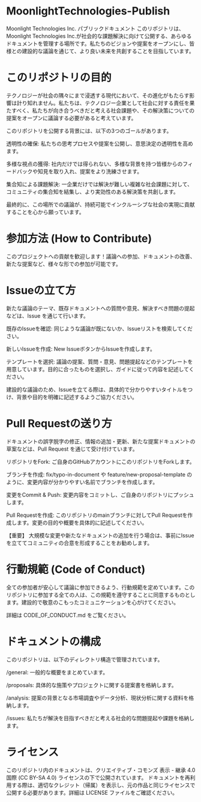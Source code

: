 # MoonlightTechnologies-Publish
Moonlight Technologies Inc. パブリックドキュメント
このリポジトリは、Moonlight Technologies Inc.が社会的な課題解決に向けて公開する、あらゆるドキュメントを管理する場所です。私たちのビジョンや提案をオープンにし、皆様との建設的な議論を通じて、より良い未来を共創することを目指しています。

# このリポジトリの目的
テクノロジーが社会の隅々にまで浸透する現代において、その進化がもたらす影響は計り知れません。私たちは、テクノロジー企業として社会に対する責任を果たすべく、私たちが向き合うべきだと考える社会課題や、その解決策についての提案をオープンに議論する必要があると考えています。

このリポジトリを公開する背景には、以下の3つのゴールがあります。

透明性の確保: 私たちの思考プロセスや提案を公開し、意思決定の透明性を高めます。

多様な視点の獲得: 社内だけでは得られない、多様な背景を持つ皆様からのフィードバックや知見を取り入れ、提案をより洗練させます。

集合知による課題解決: 一企業だけでは解決が難しい複雑な社会課題に対して、コミュニティの集合知を結集し、より実効性のある解決策を共創します。

最終的に、この場所での議論が、持続可能でインクルーシブな社会の実現に貢献することを心から願っています。

# 参加方法 (How to Contribute)
このプロジェクトへの貢献を歓迎します！議論への参加、ドキュメントの改善、新たな提案など、様々な形での参加が可能です。

# Issueの立て方
新たな議論のテーマ、既存ドキュメントへの質問や意見、解決すべき問題の提起などは、Issue を通じて行います。

既存のIssueを確認: 同じような議論が既にないか、Issueリストを検索してください。

新しいIssueを作成: New IssueボタンからIssueを作成します。

テンプレートを選択: 議論の提案、質問・意見、問題提起などのテンプレートを用意しています。目的に合ったものを選択し、ガイドに従って内容を記述してください。

建設的な議論のため、Issueを立てる際は、具体的で分かりやすいタイトルをつけ、背景や目的を明確に記述するようご協力ください。

# Pull Requestの送り方
ドキュメントの誤字脱字の修正、情報の追加・更新、新たな提案ドキュメントの草案などは、Pull Request を通じて受け付けています。

リポジトリをFork: ご自身のGitHubアカウントにこのリポジトリをForkします。

ブランチを作成: fix/typo-in-document や feature/new-proposal-template のように、変更内容が分かりやすい名前でブランチを作成します。

変更をCommit & Push: 変更内容をコミットし、ご自身のリポジトリにプッシュします。

Pull Requestを作成: このリポジトリのmainブランチに対してPull Requestを作成します。変更の目的や概要を具体的に記述してください。

【重要】 大規模な変更や新たなドキュメントの追加を行う場合は、事前にIssueを立ててコミュニティの合意を形成することをお勧めします。

# 行動規範 (Code of Conduct)
全ての参加者が安心して議論に参加できるよう、行動規範を定めています。このリポジトリに参加する全ての人は、この規範を遵守することに同意するものとします。建設的で敬意のこもったコミュニケーションを心がけてください。

詳細は CODE_OF_CONDUCT.md をご覧ください。

# ドキュメントの構成
このリポジトリは、以下のディレクトリ構造で管理されています。

/general: 一般的な概要をまとめています。  

/proposals: 具体的な施策やプロジェクトに関する提案書を格納します。  

/analysis: 提案の背景となる市場調査やデータ分析、現状分析に関する資料を格納します。

/issues: 私たちが解決を目指すべきだと考える社会的な問題提起や課題を格納します。

# ライセンス
このリポジトリ内のドキュメントは、クリエイティブ・コモンズ 表示 - 継承 4.0 国際 (CC BY-SA 4.0) ライセンスの下で公開されています。
ドキュメントを再利用する際は、適切なクレジット（帰属）を表示し、元の作品と同じライセンスで公開する必要があります。詳細は LICENSE ファイルをご確認ください。

